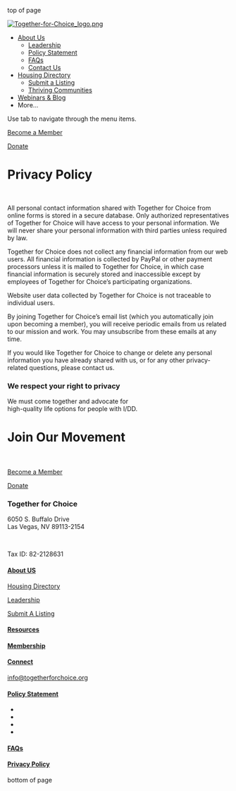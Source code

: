 top of page

[![Together-for-Choice_logo.png](https://static.wixstatic.com/media/941966_0a155bac8c7e47dbb897ec71987c2c3c~mv2.png/v1/crop/x_57,y_0,w_1543,h_800/fill/w_182,h_91,al_c,q_85,usm_2.00_1.00_0.00,enc_auto/Together-for-Choice_logo.png)](https://www.togetherforchoice.org/)

* [About Us](https://www.togetherforchoice.org/aboutus)
    * [Leadership](https://www.togetherforchoice.org/leadership)
    * [Policy Statement](https://www.togetherforchoice.org/policystatement)
    * [FAQs](https://www.togetherforchoice.org/faqs)
    * [Contact Us](https://www.togetherforchoice.org/contact-us)
* [Housing Directory](https://www.togetherforchoice.org/housing-directory)
    * [Submit a Listing](https://www.togetherforchoice.org/submit-a-listing)
    * [Thriving Communities](https://www.togetherforchoice.org/thriving-communities)
* [Webinars & Blog](https://www.togetherforchoice.org/webinarsandblog)
* More...
    

Use tab to navigate through the menu items.

[Become a Member](https://www.togetherforchoice.org/ga-membership)

[Donate](https://together-for-choice.snwbll.com/donate-now)

Privacy Policy
==============

​

All personal contact information shared with Together for Choice from online forms is stored in a secure database. Only authorized representatives of Together for Choice will have access to your personal information. We will never share your personal information with third parties unless required by law.

Together for Choice does not collect any financial information from our web users. All financial information is collected by PayPal or other payment processors unless it is mailed to Together for Choice, in which case financial information is securely stored and inaccessible except by employees of Together for Choice’s participating organizations.

Website user data collected by Together for Choice is not traceable to individual users.

By joining Together for Choice’s email list (which you automatically join upon becoming a member), you will receive periodic emails from us related to our mission and work. You may unsubscribe from these emails at any time.

If you would like Together for Choice to change or delete any personal information you have already shared with us, or for any other privacy-related questions, please contact us.

### We respect your right to privacy

We must come together and advocate for  
high-quality life options for people with I/DD.    
  
Join Our Movement   
 
======================================================================================================================

[Become a Member](https://www.togetherforchoice.org/ga-membership)

[](https://www.togetherforchoice.org/terms-of-use)

[Donate](https://together-for-choice.snwbll.com/donate-now)

### Together for Choice

6050 S. Buffalo Drive  
Las Vegas, NV 89113-2154

​

Tax ID: 82-2128631

#### [About US](https://www.togetherforchoice.org/aboutus)

[Housing Directory](https://www.togetherforchoice.org/housing-directory)

[Leadership](https://www.togetherforchoice.org/)

[Submit A Listing](https://www.togetherforchoice.org/submit-a-listing)

#### [Resources](https://www.togetherforchoice.org/)

#### [Membership](https://www.togetherforchoice.org/ga-membership)

#### [Connect](https://www.togetherforchoice.org/contact-us)

[info@togetherforchoice.org](mailto:info@togetherforchoice.org)

#### [Policy Statement](https://www.togetherforchoice.org/policystatement)

* [](https://www.facebook.com/TogetherForChoice/)
* [](https://www.youtube.com/channel/UC-P4_Lr22IWaMMHxK5EhLlA)
* [](https://www.instagram.com/togetherforchoice/)
* [](https://twitter.com/Together4Choice)

#### [FAQs](https://www.togetherforchoice.org/faqs)

#### [Privacy Policy](https://www.togetherforchoice.org/terms-of-use)

bottom of page